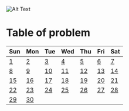 ![Alt Text](https://assets.leetcode.com/static_assets/public/images/badges/2024/gif/2024-09.gif)

# **Table of problem**

| Sun                | Mon                | Tue                | Wed                | Thu                | Fri                | Sat                |
| ------------------ | ------------------ | ------------------ | ------------------ | ------------------ | ------------------ | ------------------ |
| [1](./01-09-2024)  | [2](./02-09-2024)  | [3](./03-09-2024)  | [4](./04-09-2024)  | [5](./05-09-2024)  | [6](./06-09-2024)  | [7](./07-09-2024)  |
| [8](./08-09-2024)  | [9](./09-09-2024)  | [10](./10-09-2024) | [11](./11-09-2024) | [12](./12-09-2024) | [13](./13-09-2024) | [14](./14-09-2024) |
| [15](./15-09-2024) | [16](./16-09-2024) | [17](./17-09-2024) | [18](./18-09-2024) | [19](./19-09-2024) | [20](./20-09-2024) | [21](./21-09-2024) |
| [22](./22-09-2024) | [23](./23-09-2024) | [24](./24-09-2024) | [25](./25-09-2024) | [26](./26-09-2024) | [27](./27-09-2024) | [28](./28-09-2024) |
| [29](./29-09-2024) | [30](./30-09-2024) |                    |                    |                    |                    |                    |
